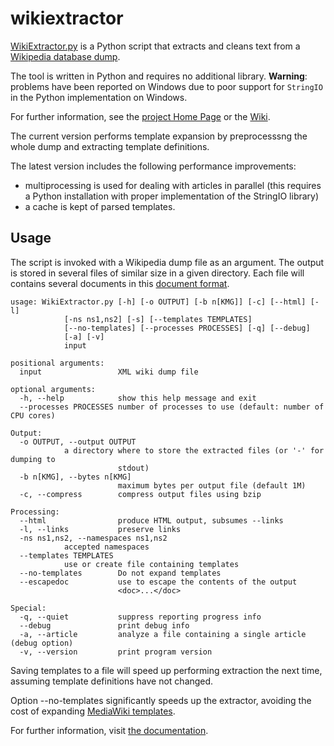 # wikiextractor
[WikiExtractor.py](http://medialab.di.unipi.it/wiki/Wikipedia_Extractor) is a Python script that extracts and cleans text from a [Wikipedia database dump](http://download.wikimedia.org/).

The tool is written in Python and requires no additional library.
**Warning**: problems have been reported on Windows due to poor support for `StringIO` in the Python implementation on Windows.

For further information, see the [project Home Page](http://medialab.di.unipi.it/wiki/Wikipedia_Extractor) or the [Wiki](https://github.com/attardi/wikiextractor/wiki).

The current version performs template expansion by preprocesssng the whole dump and extracting template definitions.

The latest version includes the following performance improvements:

- multiprocessing is used for dealing with articles in parallel (this requires a Python installation with proper implementation of the StringIO library)
- a cache is kept of parsed templates.

## Usage
The script is invoked with a Wikipedia dump file as an argument.
The output is stored in several files of similar size in a given directory.
Each file will contains several documents in this [document format](http://medialab.di.unipi.it/wiki/Document_Format).

    usage: WikiExtractor.py [-h] [-o OUTPUT] [-b n[KMG]] [-c] [--html] [-l]
			    [-ns ns1,ns2] [-s] [--templates TEMPLATES]
			    [--no-templates] [--processes PROCESSES] [-q] [--debug]
			    [-a] [-v]
			    input

    positional arguments:
      input                 XML wiki dump file

    optional arguments:
      -h, --help            show this help message and exit
      --processes PROCESSES number of processes to use (default: number of CPU cores)

    Output:
      -o OUTPUT, --output OUTPUT
			    a directory where to store the extracted files (or '-' for dumping to
                            stdout)
      -b n[KMG], --bytes n[KMG]
                            maximum bytes per output file (default 1M)
      -c, --compress        compress output files using bzip

    Processing:
      --html                produce HTML output, subsumes --links
      -l, --links           preserve links
      -ns ns1,ns2, --namespaces ns1,ns2
			    accepted namespaces
      --templates TEMPLATES
			    use or create file containing templates
      --no-templates        Do not expand templates
      --escapedoc           use to escape the contents of the output
                            <doc>...</doc>

    Special:
      -q, --quiet           suppress reporting progress info
      --debug               print debug info
      -a, --article         analyze a file containing a single article (debug option)
      -v, --version         print program version

Saving templates to a file will speed up performing extraction the next time,
assuming template definitions have not changed.

Option --no-templates significantly speeds up the extractor, avoiding the cost
of expanding [MediaWiki templates](https://www.mediawiki.org/wiki/Help:Templates).

For further information, visit [the documentation](http://attardi.github.io/wikiextractor).

